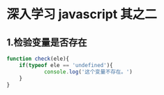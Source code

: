 # 深入学习 javascript 其之二

## 1.检验变量是否存在

```js
function check(ele){
	if(typeof ele == 'undefined'){
			console.log('这个变量不存在。')
	}
}
```

